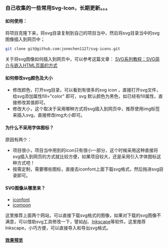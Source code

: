 ### 自己收集的一些常用Svg-Icon，长期更新。。。

 

#### 如何使用：
将项目克隆下来，将svg目录复制到自己的项目当中，然后将svg目录当中的svg图像插入到网页中；
```bash
git clone git@github.com:jonechen1127/svg-icons.git
```
关于将svg图像如何插入到网页中，可以参考这篇文章：
[SVG系列教程：SVG简介与嵌入HTML页面的方式](https://www.w3cplus.com/html5/svg-introduction-and-embedded-html-page.html)
 
  
#### 如何修改svg颜色及大小

* 修改颜色，打开svg目录，可以看到有很多的svg icon ，直接打开svg文件，给svg添加属性fill="color" 即可，svg 默认颜色为黑色，如已经有fill属性，直接修改其值即可。
* 修改大小，这个取决于采用哪种方式将svg插入到网页中，推荐使用img标签来插入svg，直接修改img大小即可。

#### 为什么不采用字体图标？

原因有两个：

* 项目很小，项目当中用到的icon只有很小一部分，这个时候采用这种直接将svg插入到网页的方式就比较方便，如果项目较大，还是采用引入字体图标这种方式吧！
* 按需定制，需要哪些图标，直接去iconfont上面下载svg格式，然后拖进svg目录即可。

#### SVG图像从哪里来？

* [iconfont](http://www.iconfont.cn/) 
* [icomoon](https://icomoon.io/)

这里推荐上面两个网站，可以直接下载svg格式的图像，如果对下载的svg图像不满意，可以借助svg工具修改一下，譬如[AI](http://www.adobe.com/cn/products/illustrator.html)、[Inkscape](https://inkscape.org/en/)等软件。这里推荐Inkscape，小巧方便，可以直接导入和导出svg格式。

#### [效果预览](https://jonechen1127.github.io/svg-icons/index.html)
